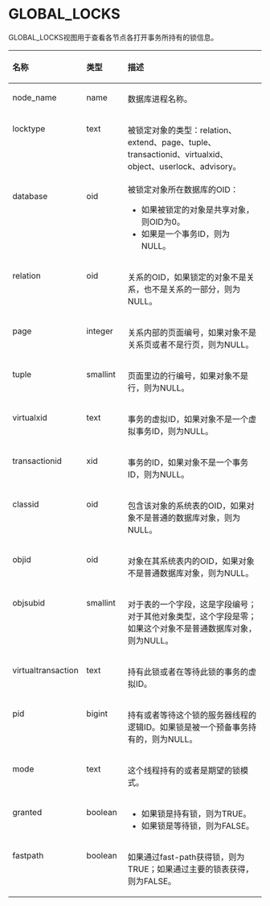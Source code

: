 # GLOBAL\_LOCKS

GLOBAL\_LOCKS视图用于查看各节点各打开事务所持有的锁信息。

<a name="zh-cn_topic_0237122727_table13636812194016"></a>
<table><thead align="left"><tr id="zh-cn_topic_0237122727_row99071212164011"><th class="cellrowborder" valign="top" width="23.189999999999998%" id="mcps1.2.4.1.1"><p id="zh-cn_topic_0237122727_p49075122402"><a name="zh-cn_topic_0237122727_p49075122402"></a><a name="zh-cn_topic_0237122727_p49075122402"></a><strong id="zh-cn_topic_0237122727_b1890751216402"><a name="zh-cn_topic_0237122727_b1890751216402"></a><a name="zh-cn_topic_0237122727_b1890751216402"></a>名称</strong></p>
</th>
<th class="cellrowborder" valign="top" width="16.54%" id="mcps1.2.4.1.2"><p id="zh-cn_topic_0237122727_p390816129402"><a name="zh-cn_topic_0237122727_p390816129402"></a><a name="zh-cn_topic_0237122727_p390816129402"></a><strong id="zh-cn_topic_0237122727_b690881294013"><a name="zh-cn_topic_0237122727_b690881294013"></a><a name="zh-cn_topic_0237122727_b690881294013"></a>类型</strong></p>
</th>
<th class="cellrowborder" valign="top" width="60.27%" id="mcps1.2.4.1.3"><p id="zh-cn_topic_0237122727_p159081712164010"><a name="zh-cn_topic_0237122727_p159081712164010"></a><a name="zh-cn_topic_0237122727_p159081712164010"></a><strong id="zh-cn_topic_0237122727_b190881234014"><a name="zh-cn_topic_0237122727_b190881234014"></a><a name="zh-cn_topic_0237122727_b190881234014"></a>描述</strong></p>
</th>
</tr>
</thead>
<tbody><tr id="zh-cn_topic_0237122727_row39081612124018"><td class="cellrowborder" valign="top" width="23.189999999999998%" headers="mcps1.2.4.1.1 "><p id="zh-cn_topic_0237122727_p1090801210405"><a name="zh-cn_topic_0237122727_p1090801210405"></a><a name="zh-cn_topic_0237122727_p1090801210405"></a>node_name</p>
</td>
<td class="cellrowborder" valign="top" width="16.54%" headers="mcps1.2.4.1.2 "><p id="zh-cn_topic_0237122727_p790831212405"><a name="zh-cn_topic_0237122727_p790831212405"></a><a name="zh-cn_topic_0237122727_p790831212405"></a>name</p>
</td>
<td class="cellrowborder" valign="top" width="60.27%" headers="mcps1.2.4.1.3 "><p id="zh-cn_topic_0237122727_p9908912134010"><a name="zh-cn_topic_0237122727_p9908912134010"></a><a name="zh-cn_topic_0237122727_p9908912134010"></a>数据库进程名称。</p>
</td>
</tr>
<tr id="zh-cn_topic_0237122727_row14909212144012"><td class="cellrowborder" valign="top" width="23.189999999999998%" headers="mcps1.2.4.1.1 "><p id="zh-cn_topic_0237122727_p1590941264016"><a name="zh-cn_topic_0237122727_p1590941264016"></a><a name="zh-cn_topic_0237122727_p1590941264016"></a>locktype</p>
</td>
<td class="cellrowborder" valign="top" width="16.54%" headers="mcps1.2.4.1.2 "><p id="zh-cn_topic_0237122727_p1390941214409"><a name="zh-cn_topic_0237122727_p1390941214409"></a><a name="zh-cn_topic_0237122727_p1390941214409"></a>text</p>
</td>
<td class="cellrowborder" valign="top" width="60.27%" headers="mcps1.2.4.1.3 "><p id="zh-cn_topic_0237122727_p2090981215405"><a name="zh-cn_topic_0237122727_p2090981215405"></a><a name="zh-cn_topic_0237122727_p2090981215405"></a>被锁定对象的类型：relation、extend、page、tuple、transactionid、virtualxid、object、userlock、advisory。</p>
</td>
</tr>
<tr id="zh-cn_topic_0237122727_row18909112194018"><td class="cellrowborder" valign="top" width="23.189999999999998%" headers="mcps1.2.4.1.1 "><p id="zh-cn_topic_0237122727_p16909112184011"><a name="zh-cn_topic_0237122727_p16909112184011"></a><a name="zh-cn_topic_0237122727_p16909112184011"></a>database</p>
</td>
<td class="cellrowborder" valign="top" width="16.54%" headers="mcps1.2.4.1.2 "><p id="zh-cn_topic_0237122727_p109094129404"><a name="zh-cn_topic_0237122727_p109094129404"></a><a name="zh-cn_topic_0237122727_p109094129404"></a>oid</p>
</td>
<td class="cellrowborder" valign="top" width="60.27%" headers="mcps1.2.4.1.3 "><div class="p" id="zh-cn_topic_0237122727_p09091012134019"><a name="zh-cn_topic_0237122727_p09091012134019"></a><a name="zh-cn_topic_0237122727_p09091012134019"></a>被锁定对象所在数据库的OID：<a name="zh-cn_topic_0237122727_ul690917127402"></a><a name="zh-cn_topic_0237122727_ul690917127402"></a><ul id="zh-cn_topic_0237122727_ul690917127402"><li>如果被锁定的对象是共享对象，则OID为0。</li><li>如果是一个事务ID，则为NULL。</li></ul>
</div>
</td>
</tr>
<tr id="zh-cn_topic_0237122727_row1591015124405"><td class="cellrowborder" valign="top" width="23.189999999999998%" headers="mcps1.2.4.1.1 "><p id="zh-cn_topic_0237122727_p109103126409"><a name="zh-cn_topic_0237122727_p109103126409"></a><a name="zh-cn_topic_0237122727_p109103126409"></a>relation</p>
</td>
<td class="cellrowborder" valign="top" width="16.54%" headers="mcps1.2.4.1.2 "><p id="zh-cn_topic_0237122727_p29101812154012"><a name="zh-cn_topic_0237122727_p29101812154012"></a><a name="zh-cn_topic_0237122727_p29101812154012"></a>oid</p>
</td>
<td class="cellrowborder" valign="top" width="60.27%" headers="mcps1.2.4.1.3 "><p id="zh-cn_topic_0237122727_p9910121214401"><a name="zh-cn_topic_0237122727_p9910121214401"></a><a name="zh-cn_topic_0237122727_p9910121214401"></a>关系的OID，如果锁定的对象不是关系，也不是关系的一部分，则为NULL。</p>
</td>
</tr>
<tr id="zh-cn_topic_0237122727_row49101512154012"><td class="cellrowborder" valign="top" width="23.189999999999998%" headers="mcps1.2.4.1.1 "><p id="zh-cn_topic_0237122727_p69101112104011"><a name="zh-cn_topic_0237122727_p69101112104011"></a><a name="zh-cn_topic_0237122727_p69101112104011"></a>page</p>
</td>
<td class="cellrowborder" valign="top" width="16.54%" headers="mcps1.2.4.1.2 "><p id="zh-cn_topic_0237122727_p1910201210408"><a name="zh-cn_topic_0237122727_p1910201210408"></a><a name="zh-cn_topic_0237122727_p1910201210408"></a>integer</p>
</td>
<td class="cellrowborder" valign="top" width="60.27%" headers="mcps1.2.4.1.3 "><p id="zh-cn_topic_0237122727_p19101412124017"><a name="zh-cn_topic_0237122727_p19101412124017"></a><a name="zh-cn_topic_0237122727_p19101412124017"></a>关系内部的页面编号，如果对象不是关系页或者不是行页，则为NULL。</p>
</td>
</tr>
<tr id="zh-cn_topic_0237122727_row691001294017"><td class="cellrowborder" valign="top" width="23.189999999999998%" headers="mcps1.2.4.1.1 "><p id="zh-cn_topic_0237122727_p191011254018"><a name="zh-cn_topic_0237122727_p191011254018"></a><a name="zh-cn_topic_0237122727_p191011254018"></a>tuple</p>
</td>
<td class="cellrowborder" valign="top" width="16.54%" headers="mcps1.2.4.1.2 "><p id="zh-cn_topic_0237122727_p17911161212406"><a name="zh-cn_topic_0237122727_p17911161212406"></a><a name="zh-cn_topic_0237122727_p17911161212406"></a>smallint</p>
</td>
<td class="cellrowborder" valign="top" width="60.27%" headers="mcps1.2.4.1.3 "><p id="zh-cn_topic_0237122727_p11911191212409"><a name="zh-cn_topic_0237122727_p11911191212409"></a><a name="zh-cn_topic_0237122727_p11911191212409"></a>页面里边的行编号，如果对象不是行，则为NULL。</p>
</td>
</tr>
<tr id="zh-cn_topic_0237122727_row129111512154016"><td class="cellrowborder" valign="top" width="23.189999999999998%" headers="mcps1.2.4.1.1 "><p id="zh-cn_topic_0237122727_p149111612194019"><a name="zh-cn_topic_0237122727_p149111612194019"></a><a name="zh-cn_topic_0237122727_p149111612194019"></a>virtualxid</p>
</td>
<td class="cellrowborder" valign="top" width="16.54%" headers="mcps1.2.4.1.2 "><p id="zh-cn_topic_0237122727_p16911191217408"><a name="zh-cn_topic_0237122727_p16911191217408"></a><a name="zh-cn_topic_0237122727_p16911191217408"></a>text</p>
</td>
<td class="cellrowborder" valign="top" width="60.27%" headers="mcps1.2.4.1.3 "><p id="zh-cn_topic_0237122727_p7911111264011"><a name="zh-cn_topic_0237122727_p7911111264011"></a><a name="zh-cn_topic_0237122727_p7911111264011"></a>事务的虚拟ID，如果对象不是一个虚拟事务ID，则为NULL。</p>
</td>
</tr>
<tr id="zh-cn_topic_0237122727_row1491112128409"><td class="cellrowborder" valign="top" width="23.189999999999998%" headers="mcps1.2.4.1.1 "><p id="zh-cn_topic_0237122727_p0911181211402"><a name="zh-cn_topic_0237122727_p0911181211402"></a><a name="zh-cn_topic_0237122727_p0911181211402"></a>transactionid</p>
</td>
<td class="cellrowborder" valign="top" width="16.54%" headers="mcps1.2.4.1.2 "><p id="zh-cn_topic_0237122727_p291151210405"><a name="zh-cn_topic_0237122727_p291151210405"></a><a name="zh-cn_topic_0237122727_p291151210405"></a>xid</p>
</td>
<td class="cellrowborder" valign="top" width="60.27%" headers="mcps1.2.4.1.3 "><p id="zh-cn_topic_0237122727_p189111812174020"><a name="zh-cn_topic_0237122727_p189111812174020"></a><a name="zh-cn_topic_0237122727_p189111812174020"></a>事务的ID，如果对象不是一个事务ID，则为NULL。</p>
</td>
</tr>
<tr id="zh-cn_topic_0237122727_row139121212174017"><td class="cellrowborder" valign="top" width="23.189999999999998%" headers="mcps1.2.4.1.1 "><p id="zh-cn_topic_0237122727_p7912141294011"><a name="zh-cn_topic_0237122727_p7912141294011"></a><a name="zh-cn_topic_0237122727_p7912141294011"></a>classid</p>
</td>
<td class="cellrowborder" valign="top" width="16.54%" headers="mcps1.2.4.1.2 "><p id="zh-cn_topic_0237122727_p691261213407"><a name="zh-cn_topic_0237122727_p691261213407"></a><a name="zh-cn_topic_0237122727_p691261213407"></a>oid</p>
</td>
<td class="cellrowborder" valign="top" width="60.27%" headers="mcps1.2.4.1.3 "><p id="zh-cn_topic_0237122727_p1791241219409"><a name="zh-cn_topic_0237122727_p1791241219409"></a><a name="zh-cn_topic_0237122727_p1791241219409"></a>包含该对象的系统表的OID，如果对象不是普通的数据库对象，则为NULL。</p>
</td>
</tr>
<tr id="zh-cn_topic_0237122727_row1912012104011"><td class="cellrowborder" valign="top" width="23.189999999999998%" headers="mcps1.2.4.1.1 "><p id="zh-cn_topic_0237122727_p1391201214401"><a name="zh-cn_topic_0237122727_p1391201214401"></a><a name="zh-cn_topic_0237122727_p1391201214401"></a>objid</p>
</td>
<td class="cellrowborder" valign="top" width="16.54%" headers="mcps1.2.4.1.2 "><p id="zh-cn_topic_0237122727_p2912912154018"><a name="zh-cn_topic_0237122727_p2912912154018"></a><a name="zh-cn_topic_0237122727_p2912912154018"></a>oid</p>
</td>
<td class="cellrowborder" valign="top" width="60.27%" headers="mcps1.2.4.1.3 "><p id="zh-cn_topic_0237122727_p491211254012"><a name="zh-cn_topic_0237122727_p491211254012"></a><a name="zh-cn_topic_0237122727_p491211254012"></a>对象在其系统表内的OID，如果对象不是普通数据库对象，则为NULL。</p>
</td>
</tr>
<tr id="zh-cn_topic_0237122727_row391211254016"><td class="cellrowborder" valign="top" width="23.189999999999998%" headers="mcps1.2.4.1.1 "><p id="zh-cn_topic_0237122727_p9912612194014"><a name="zh-cn_topic_0237122727_p9912612194014"></a><a name="zh-cn_topic_0237122727_p9912612194014"></a>objsubid</p>
</td>
<td class="cellrowborder" valign="top" width="16.54%" headers="mcps1.2.4.1.2 "><p id="zh-cn_topic_0237122727_p891271274010"><a name="zh-cn_topic_0237122727_p891271274010"></a><a name="zh-cn_topic_0237122727_p891271274010"></a>smallint</p>
</td>
<td class="cellrowborder" valign="top" width="60.27%" headers="mcps1.2.4.1.3 "><p id="zh-cn_topic_0237122727_p3913112134015"><a name="zh-cn_topic_0237122727_p3913112134015"></a><a name="zh-cn_topic_0237122727_p3913112134015"></a>对于表的一个字段，这是字段编号；对于其他对象类型，这个字段是零；如果这个对象不是普通数据库对象，则为NULL。</p>
</td>
</tr>
<tr id="zh-cn_topic_0237122727_row291351216406"><td class="cellrowborder" valign="top" width="23.189999999999998%" headers="mcps1.2.4.1.1 "><p id="zh-cn_topic_0237122727_p7913171215409"><a name="zh-cn_topic_0237122727_p7913171215409"></a><a name="zh-cn_topic_0237122727_p7913171215409"></a>virtualtransaction</p>
</td>
<td class="cellrowborder" valign="top" width="16.54%" headers="mcps1.2.4.1.2 "><p id="zh-cn_topic_0237122727_p691315125407"><a name="zh-cn_topic_0237122727_p691315125407"></a><a name="zh-cn_topic_0237122727_p691315125407"></a>text</p>
</td>
<td class="cellrowborder" valign="top" width="60.27%" headers="mcps1.2.4.1.3 "><p id="zh-cn_topic_0237122727_p149131312154011"><a name="zh-cn_topic_0237122727_p149131312154011"></a><a name="zh-cn_topic_0237122727_p149131312154011"></a>持有此锁或者在等待此锁的事务的虚拟ID。</p>
</td>
</tr>
<tr id="zh-cn_topic_0237122727_row491321284010"><td class="cellrowborder" valign="top" width="23.189999999999998%" headers="mcps1.2.4.1.1 "><p id="zh-cn_topic_0237122727_p1091316123401"><a name="zh-cn_topic_0237122727_p1091316123401"></a><a name="zh-cn_topic_0237122727_p1091316123401"></a>pid</p>
</td>
<td class="cellrowborder" valign="top" width="16.54%" headers="mcps1.2.4.1.2 "><p id="zh-cn_topic_0237122727_p19913121234010"><a name="zh-cn_topic_0237122727_p19913121234010"></a><a name="zh-cn_topic_0237122727_p19913121234010"></a>bigint</p>
</td>
<td class="cellrowborder" valign="top" width="60.27%" headers="mcps1.2.4.1.3 "><p id="zh-cn_topic_0237122727_p591361214014"><a name="zh-cn_topic_0237122727_p591361214014"></a><a name="zh-cn_topic_0237122727_p591361214014"></a>持有或者等待这个锁的服务器线程的逻辑ID。如果锁是被一个预备事务持有的，则为NULL。</p>
</td>
</tr>
<tr id="zh-cn_topic_0237122727_row199133122400"><td class="cellrowborder" valign="top" width="23.189999999999998%" headers="mcps1.2.4.1.1 "><p id="zh-cn_topic_0237122727_p19913012124015"><a name="zh-cn_topic_0237122727_p19913012124015"></a><a name="zh-cn_topic_0237122727_p19913012124015"></a>mode</p>
</td>
<td class="cellrowborder" valign="top" width="16.54%" headers="mcps1.2.4.1.2 "><p id="zh-cn_topic_0237122727_p991311124407"><a name="zh-cn_topic_0237122727_p991311124407"></a><a name="zh-cn_topic_0237122727_p991311124407"></a>text</p>
</td>
<td class="cellrowborder" valign="top" width="60.27%" headers="mcps1.2.4.1.3 "><p id="zh-cn_topic_0237122727_p1491451254015"><a name="zh-cn_topic_0237122727_p1491451254015"></a><a name="zh-cn_topic_0237122727_p1491451254015"></a>这个线程持有的或者是期望的锁模式。</p>
</td>
</tr>
<tr id="zh-cn_topic_0237122727_row091417124407"><td class="cellrowborder" valign="top" width="23.189999999999998%" headers="mcps1.2.4.1.1 "><p id="zh-cn_topic_0237122727_p15914181274011"><a name="zh-cn_topic_0237122727_p15914181274011"></a><a name="zh-cn_topic_0237122727_p15914181274011"></a>granted</p>
</td>
<td class="cellrowborder" valign="top" width="16.54%" headers="mcps1.2.4.1.2 "><p id="zh-cn_topic_0237122727_p1291461254019"><a name="zh-cn_topic_0237122727_p1291461254019"></a><a name="zh-cn_topic_0237122727_p1291461254019"></a>boolean</p>
</td>
<td class="cellrowborder" valign="top" width="60.27%" headers="mcps1.2.4.1.3 "><a name="zh-cn_topic_0237122727_ul179143129405"></a><a name="zh-cn_topic_0237122727_ul179143129405"></a><ul id="zh-cn_topic_0237122727_ul179143129405"><li>如果锁是持有锁，则为TRUE。</li><li>如果锁是等待锁，则为FALSE。</li></ul>
</td>
</tr>
<tr id="zh-cn_topic_0237122727_row19914412184019"><td class="cellrowborder" valign="top" width="23.189999999999998%" headers="mcps1.2.4.1.1 "><p id="zh-cn_topic_0237122727_p149141112194013"><a name="zh-cn_topic_0237122727_p149141112194013"></a><a name="zh-cn_topic_0237122727_p149141112194013"></a>fastpath</p>
</td>
<td class="cellrowborder" valign="top" width="16.54%" headers="mcps1.2.4.1.2 "><p id="zh-cn_topic_0237122727_p1091461294011"><a name="zh-cn_topic_0237122727_p1091461294011"></a><a name="zh-cn_topic_0237122727_p1091461294011"></a>boolean</p>
</td>
<td class="cellrowborder" valign="top" width="60.27%" headers="mcps1.2.4.1.3 "><p id="zh-cn_topic_0237122727_p1291512121407"><a name="zh-cn_topic_0237122727_p1291512121407"></a><a name="zh-cn_topic_0237122727_p1291512121407"></a>如果通过fast-path获得锁，则为TRUE；如果通过主要的锁表获得，则为FALSE。</p>
</td>
</tr>
</tbody>
</table>
